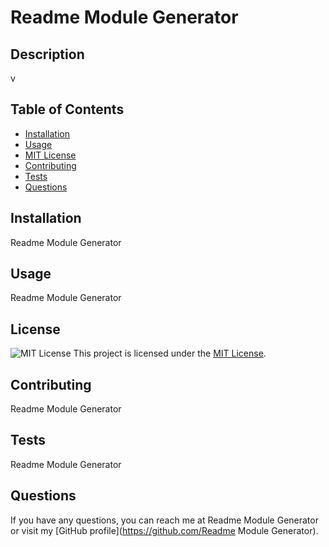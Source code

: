 # Readme Module Generator

  ## Description
  v
  
  ## Table of Contents
  - [Installation](#installation)
  - [Usage](#usage)
  - [MIT License](./LICENSE)  
  - [Contributing](#contributing)
  - [Tests](#tests)
  - [Questions](#questions)
  
  ## Installation
  Readme Module Generator
  
  ## Usage
  Readme Module Generator
  
  

  
## License
![MIT License](https://img.shields.io/badge/License-MIT-blue.svg)
This project is licensed under the [MIT License](./LICENSE).
  
  
  ## Contributing
  Readme Module Generator
  
  ## Tests
  Readme Module Generator
  
  ## Questions
  If you have any questions, you can reach me at Readme Module Generator or visit my [GitHub profile](https://github.com/Readme Module Generator).
    


